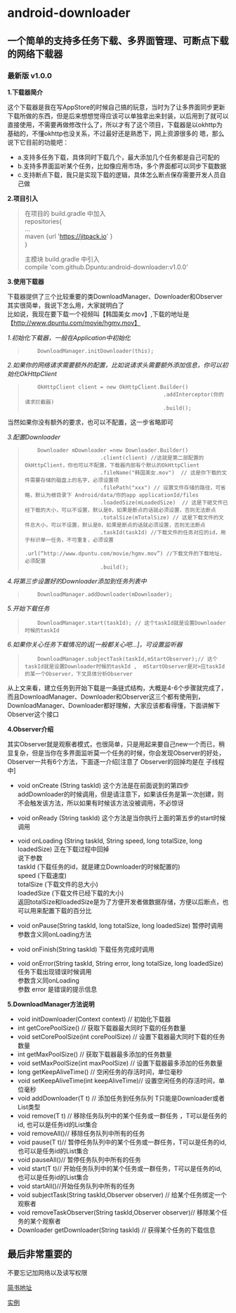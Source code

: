 # android-downloader
## **一个简单的支持多任务下载、多界面管理、可断点下载的网络下载器**

### 最新版 v1.0.0

**1.下载器简介**

这个下载器是我在写AppStore的时候自己搞的玩意，当时为了让多界面同步更新下载所做的东西，但是后来想想觉得应该可以单独拿出来封装，以后用到了就可以直接使用，不需要再做修改什么了，所以才有了这个项目，下载器是以okhttp为基础的，不懂okhttp也没关系，不过最好还是熟悉下，网上资源很多的
嗯，那么说下它目前的功能吧：

* a.支持多任务下载，具体同时下载几个，最大添加几个任务都是自己可配的
* b.支持多界面监听某个任务，比如像应用市场，多个界面都可以同步下载数据
* c.支持断点下载，我只是实现下载的逻辑，具体怎么断点保存需要开发人员自己做

**2.项目引入**

> 在项目的 build.gradle 中加入</br>
>     repositories{</br>
>             ...</br>
>             maven {url 'https://jitpack.io' }</br>
>     ｝
> 
> 主模块 build.gradle 中引入</br>
>       compile 'com.github.Dpuntu:android-downloader:v1.0.0' 
      
**3.使用下载器**

下载器提供了三个比较重要的类DownloadManager、Downloader和Observer</br>
其实很简单，我说下怎么用，大家就明白了</br>
比如说，我现在要下载一个视频叫【韩国美女.mov】,下载的地址是【http://www.dpuntu.com/movie/hgmv.mov】

*1.初始化下载器，一般在Application中初始化*
>         DownloadManager.initDownloader(this);

*2.如果你的网络请求需要额外的配置，比如说请求头需要额外添加信息，你可以初始化OkHttpClient*
>         OkHttpClient client = new OkHttpClient.Builder()
>                                                 .addInterceptor(你的请求拦截器)
>                                                 .build();
当然如果你没有额外的要求，也可以不配置，这一步省略即可

*3.配置Downloader*
>         Downloader mDownloader =new Downloader.Builder()
>                             .client(client) //这就是第二部配置的OkHttpClient，你也可以不配置，下载器内部有个默认的OkHttpClient
>                             .fileName("韩国美女.mov")  // 这是你下载的文件需要存储的磁盘上的名字，必须设置项
>                             .filePath("xxx") // 设置文件存储的路径，可省略，默认为根目录下 Android/data/你的app applicationId/files
>                             .loadedSize(mLoadedSize)  // 这是下砸文件已经下载的大小，可以不设置，默认是0，如果是断点的话就必须设置，否则无法断点
>                             .totalSize(mTotalSize) // 这是下载文件的文件总大小，可以不设置，默认是0，如果是断点的话就必须设置，否则无法断点
>                             .taskId(taskId) //下载文件的任务对应的id，用于标识单一任务，不可重复，必须设置
>                             .url(“http://www.dpuntu.com/movie/hgmv.mov”) //下载文件的下载地址，必须配置
>                             .build();

*4.将第三步设置好的Downloader添加到任务列表中*
>         DownloadManager.addDownloader(mDownloader);

*5.开始下载任务*
>         DownloadManager.start(taskId); // 这个taskId就是设置Downloader时候的taskId

*6.如果你关心任务下载情况的话[一般都关心吧...]，可设置监听器*
>         DownloadManager.subjectTask(taskId,mStartObserver);// 这个taskId就是设置Downloader时候的taskId ,  mStartObserver是对>应taskId的某一个Observer，下文具体分析Observer

从上文来看，建立任务到开始下载是一条链式结构，大概是4-6个步骤就完成了，而且DownloadManager、Downloader和Observer这三个都有使用到，DownloadManager、Downloader都好理解，大家应该都看得懂，下面讲解下Observer这个接口

**4.Observer介绍**

其实Observer就是观察者模式，也很简单，只是用起来要自己new一个而已，稍显复杂，但是当你在多界面监听莫一个任务的时候，你会发现Observer的好处，Observer一共有6个方法，下面逐一介绍[注意了  Observer的回掉均是在 子线程 中] 

* void onCreate (String taskId)
这个方法是在前面说到的第四步addDownloader的时候调用，但是请注意下，如果该任务是第一次创建，则不会触发该方法，所以如果有时候该方法没被调用，不必惊讶

* void onReady (String taskId)
这个方法是当你执行上面的第五步的start时候调用

* void onLoading (String taskId, String speed, long totalSize, long loadedSize)
正在下载过程中回掉</br>
说下参数 </br>
        taskId (下载任务的id，就是建立Downloader的时候配置的)</br>
        speed (下载速度)</br>
        totalSize (下载文件的总大小)</br>
        loadedSize (下载文件已经下载的大小)</br>
    返回totalSize和loadedSize是为了方便开发者做数据存储，方便以后断点，也可以用来配置下载的百分比

* void onPause(String taskId,  long totalSize, long loadedSize)
暂停时调用</br>
        参数含义同onLoading方法

* void onFinish(String taskId)
下载任务完成时调用

* void onError(String taskId, String error, long totalSize,  long loadedSize)
任务下载出现错误时候调用</br>
        参数含义同onLoading</br>
        参数 error 是错误的提示信息

**5.DownloadManager方法说明**

* void initDownloader(Context context)  // 初始化下载器
* int getCorePoolSize()  // 获取下载器最大同时下载的任务数量
* void setCorePoolSize(int corePoolSize) // 设置下载器最大同时下载的任务数量
* int getMaxPoolSize()  // 获取下载器最多添加的任务数量
* void setMaxPoolSize(int maxPoolSize) // 设置下载器最多添加的任务数量
* long getKeepAliveTime() // 空闲任务的存活时间，单位毫秒
* void setKeepAliveTime(int keepAliveTime)// 设置空闲任务的存活时间，单位毫秒
* void addDownloader(T t) // 添加任务到任务队列 T只能是Downloader或者List<Downloader>类型
* void remove(T t) // 移除任务队列中的某个任务或一群任务 ，T可以是任务的id, 也可以是任务id的List集合
* void removeAll()// 移除任务队列中所有的任务
* void pause(T t)// 暂停任务队列中的某个任务或一群任务，T可以是任务的id, 也可以是任务id的List集合
* void pauseAll()// 暂停任务队列中所有的任务
* void start(T t)// 开始任务队列中的某个任务或一群任务，T可以是任务的id, 也可以是任务id的List集合
* void startAll()//开始任务队列中所有的任务
* void subjectTask(String taskId,Observer observer) // 给某个任务绑定一个观察者
* void removeTaskObserver(String taskId,Observer observer)// 移除某个任务的某个观察者
* Downloader getDownloader(String taskId) // 获得某个任务的下载信息
      
## 最后非常重要的
不要忘记加网络以及读写权限

[简书地址](http://www.jianshu.com/p/14a1949de195)

[实例](https://github.com/Dpuntu/DownloadExample)
